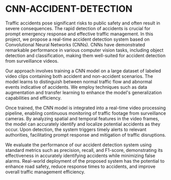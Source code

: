 # CNN-ACCIDENT-DETECTION
Traffic accidents pose significant risks to public safety and often result in severe consequences. The rapid detection of accidents is crucial for prompt emergency response and effective traffic management. In this project, we propose a real-time accident detection system based on Convolutional Neural Networks (CNNs). CNNs have demonstrated remarkable performance in various computer vision tasks, including object detection and classification, making them well-suited for accident detection from surveillance videos.

Our approach involves training a CNN model on a large dataset of labeled video clips containing both accident and non-accident scenarios. The model learns to distinguish between normal traffic flow and abnormal events indicative of accidents. We employ techniques such as data augmentation and transfer learning to enhance the model's generalization capabilities and efficiency.

Once trained, the CNN model is integrated into a real-time video processing pipeline, enabling continuous monitoring of traffic footage from surveillance cameras. By analyzing spatial and temporal features in the video frames, the model can accurately identify and localize potential accidents as they occur. Upon detection, the system triggers timely alerts to relevant authorities, facilitating prompt response and mitigation of traffic disruptions.

We evaluate the performance of our accident detection system using standard metrics such as precision, recall, and F1-score, demonstrating its effectiveness in accurately identifying accidents while minimizing false alarms. Real-world deployment of the proposed system has the potential to enhance road safety, reduce response times to accidents, and improve overall traffic management efficiency.


